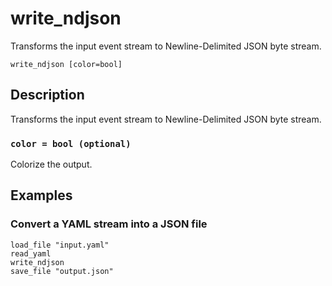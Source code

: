 # write_ndjson

Transforms the input event stream to Newline-Delimited JSON byte stream.

```tql
write_ndjson [color=bool]
```

## Description

Transforms the input event stream to Newline-Delimited JSON byte stream.

### `color = bool (optional)`

Colorize the output.

## Examples

### Convert a YAML stream into a JSON file

```tql
load_file "input.yaml"
read_yaml
write_ndjson
save_file "output.json"
```
